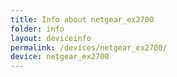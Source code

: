 ```yaml
---
title: Info about netgear_ex2700
folder: info
layout: deviceinfo
permalink: /devices/netgear_ex2700/
device: netgear_ex2700
---
```

